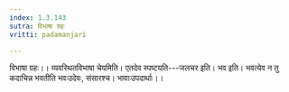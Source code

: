 ```yaml
---
index: 1.3.143
sutra: विभाषा ग्रहः
vritti: padamanjari

---
```

विभाषा ग्रहः।। व्यवस्थितविभाषा चेयमिति। एतदेव स्पष्टयति---जलचर इति। भव इति। भवत्येव न तु कदाचिन्न भवतीति भवःउदेवः, संसारश्च। भावाःउपदार्थाः।।